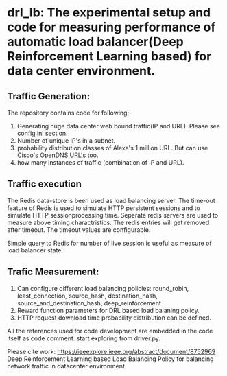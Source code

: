 # drl_lb: The experimental setup and code for measuring performance of automatic load balancer(Deep Reinforcement Learning based) for data center environment.

## Traffic Generation:
The repository contains code for following:
1. Generating huge data center web bound traffic(IP and URL). Please see config.ini section.
2. Number of unique IP's in a subnet.
3. probability distribution classes of Alexa's 1 million URL. But can use Cisco's OpenDNS URL's too.
4. how many instances of traffic (combination of IP and URL).

## Traffic execution
The Redis data-store is been used as load balancing server. 
The time-out feature of Redis is used to simulate HTTP persistent sessions and to simulate HTTP sessionprocessing time.
Seperate redis servers are used to measure above timing charactristics.
The redis entries will get removed after timeout.
The timeout values are configurable.

Simple query to Redis for number of live session is useful as measure of load balancer state.

## Trafic Measurement:
1. Can configure different load balancing policies: 
       round_robin, 
       least_connection, 
       source_hash, 
       destination_hash, 
       source_and_destination_hash, 
       deep_reinforcement
2. Reward function parameters for DRL based load balaning policy.
3. HTTP request download time probability distribution can be defined.

All the references used for code development are embedded in the code itself as code comment.
start exploring from driver.py.

Please cite work:
https://ieeexplore.ieee.org/abstract/document/8752969
Deep Reinforcement Learning based Load Balancing Policy for balancing network traffic in datacenter environment
